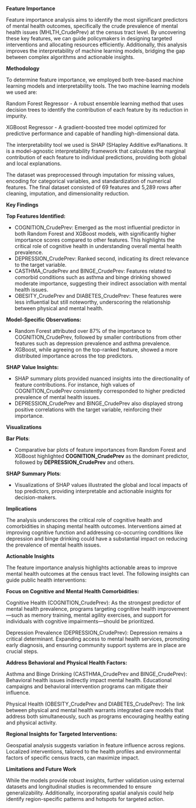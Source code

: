 **Feature Importance**

Feature importance analysis aims to identify the most significant predictors of mental health outcomes, specifically the crude prevalence of mental health issues (MHLTH_CrudePrev) at the census tract level. By uncovering these key features, we can guide policymakers in designing targeted interventions and allocating resources efficiently. Additionally, this analysis improves the interpretability of machine learning models, bridging the gap between complex algorithms and actionable insights.

**Methodology**

To determine feature importance, we employed both tree-based machine learning models and interpretability tools. The two machine learning models we used are:

Random Forest Regressor - A robust ensemble learning method that uses decision trees to identify the contribution of each feature by its reduction in impurity.

XGBoost Regressor - A gradient-boosted tree model optimized for predictive performance and capable of handling high-dimensional data.

The interpretability tool we used is SHAP (SHapley Additive exPlanations. It is a model-agnostic interpretability framework that calculates the marginal contribution of each feature to individual predictions, providing both global and local explanations.

The dataset was preprocessed through imputation for missing values, encoding for categorical variables, and standardization of numerical features. The final dataset consisted of 69 features and 5,289 rows after cleaning, imputation, and dimensionality reduction.

**Key Findings**

**Top Features Identified:**

- COGNITION_CrudePrev: Emerged as the most influential predictor in both Random Forest and XGBoost models, with significantly higher importance scores compared to other features. This highlights the critical role of cognitive health in understanding overall mental health prevalence.
- DEPRESSION_CrudePrev: Ranked second, indicating its direct relevance to the target variable.
- CASTHMA_CrudePrev and BINGE_CrudePrev: Features related to comorbid conditions such as asthma and binge drinking showed moderate importance, suggesting their indirect association with mental health issues.
- OBESITY_CrudePrev and DIABETES_CrudePrev: These features were less influential but still noteworthy, underscoring the relationship between physical and mental health.

**Model-Specific Observations:**

- Random Forest attributed over 87% of the importance to COGNITION_CrudePrev, followed by smaller contributions from other features such as depression prevalence and asthma prevalence.
- XGBoost, while agreeing on the top-ranked feature, showed a more distributed importance across the top predictors.

**SHAP Value Insights:**

- SHAP summary plots provided nuanced insights into the directionality of feature contributions. For instance, high values of COGNITION_CrudePrev consistently corresponded to higher predicted prevalence of mental health issues.
- DEPRESSION_CrudePrev and BINGE_CrudePrev also displayed strong positive correlations with the target variable, reinforcing their importance.

**Visualizations**

**Bar Plots**:

- Comparative bar plots of feature importances from Random Forest and XGBoost highlighted **COGNITION_CrudePrev** as the dominant predictor, followed by **DEPRESSION_CrudePrev** and others.

**SHAP Summary Plots**:

- Visualizations of SHAP values illustrated the global and local impacts of top predictors, providing interpretable and actionable insights for decision-makers.

**Implications**

The analysis underscores the critical role of cognitive health and comorbidities in shaping mental health outcomes. Interventions aimed at improving cognitive function and addressing co-occurring conditions like depression and binge drinking could have a substantial impact on reducing the prevalence of mental health issues.

**Actionable Insights**

The feature importance analysis highlights actionable areas to improve mental health outcomes at the census tract level. The following insights can guide public health interventions:

**Focus on Cognitive and Mental Health Comorbidities:**

Cognitive Health (COGNITION_CrudePrev): As the strongest predictor of mental health prevalence, programs targeting cognitive health improvement—such as memory training, mental agility exercises, and support for individuals with cognitive impairments—should be prioritized.

Depression Prevalence (DEPRESSION_CrudePrev): Depression remains a critical determinant. Expanding access to mental health services, promoting early diagnosis, and ensuring community support systems are in place are crucial steps.

**Address Behavioral and Physical Health Factors:**

Asthma and Binge Drinking (CASTHMA_CrudePrev and BINGE_CrudePrev): Behavioral health issues indirectly impact mental health. Educational campaigns and behavioral intervention programs can mitigate their influence.

Physical Health (OBESITY_CrudePrev and DIABETES_CrudePrev): The link between physical and mental health warrants integrated care models that address both simultaneously, such as programs encouraging healthy eating and physical activity.

**Regional Insights for Targeted Interventions:**

Geospatial analysis suggests variation in feature influence across regions. Localized interventions, tailored to the health profiles and environmental factors of specific census tracts, can maximize impact.

**Limitations and Future Work**

While the models provide robust insights, further validation using external datasets and longitudinal studies is recommended to ensure generalizability. Additionally, incorporating spatial analysis could help identify region-specific patterns and hotspots for targeted action.
